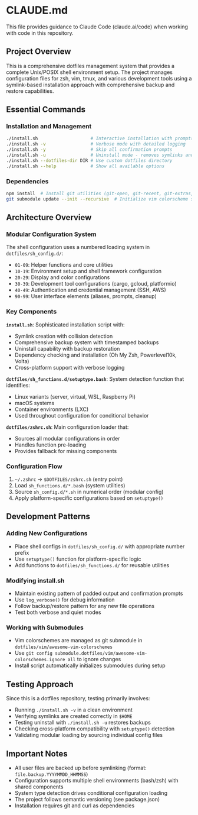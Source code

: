 # CLAUDE.md

This file provides guidance to Claude Code (claude.ai/code) when working with code in this repository.

## Project Overview

This is a comprehensive dotfiles management system that provides a complete Unix/POSIX shell environment setup. The project manages configuration files for zsh, vim, tmux, and various development tools using a symlink-based installation approach with comprehensive backup and restore capabilities.

## Essential Commands

### Installation and Management

```bash
./install.sh                    # Interactive installation with prompts
./install.sh -v                 # Verbose mode with detailed logging
./install.sh -y                 # Skip all confirmation prompts
./install.sh -u                 # Uninstall mode - removes symlinks and restores backups
./install.sh --dotfiles-dir DIR # Use custom dotfiles directory
./install.sh --help             # Show all available options
```

### Dependencies

```bash
npm install  # Install git utilities (git-open, git-recent, git-extras, etc.)
git submodule update --init --recursive  # Initialize vim colorscheme submodule
```

## Architecture Overview

### Modular Configuration System

The shell configuration uses a numbered loading system in `dotfiles/sh_config.d/`:

- `01-09`: Helper functions and core utilities
- `10-19`: Environment setup and shell framework configuration  
- `20-29`: Display and color configurations
- `30-39`: Development tool configurations (cargo, gcloud, platformio)
- `40-49`: Authentication and credential management (SSH, AWS)
- `90-99`: User interface elements (aliases, prompts, cleanup)

### Key Components

**`install.sh`**: Sophisticated installation script with:

- Symlink creation with collision detection
- Comprehensive backup system with timestamped backups
- Uninstall capability with backup restoration
- Dependency checking and installation (Oh My Zsh, Powerlevel10k, Volta)
- Cross-platform support with verbose logging

**`dotfiles/sh_functions.d/setuptype.bash`**: System detection function that identifies:

- Linux variants (server, virtual, WSL, Raspberry Pi)
- macOS systems
- Container environments (LXC)
- Used throughout configuration for conditional behavior

**`dotfiles/zshrc.sh`**: Main configuration loader that:

- Sources all modular configurations in order
- Handles function pre-loading
- Provides fallback for missing components

### Configuration Flow

1. `~/.zshrc` → `$DOTFILES/zshrc.sh` (entry point)
2. Load `sh_functions.d/*.bash` (system utilities)
3. Source `sh_config.d/*.sh` in numerical order (modular config)
4. Apply platform-specific configurations based on `setuptype()`

## Development Patterns

### Adding New Configurations

- Place shell configs in `dotfiles/sh_config.d/` with appropriate number prefix
- Use `setuptype()` function for platform-specific logic
- Add functions to `dotfiles/sh_functions.d/` for reusable utilities

### Modifying install.sh

- Maintain existing pattern of padded output and confirmation prompts
- Use `log_verbose()` for debug information
- Follow backup/restore pattern for any new file operations
- Test both verbose and quiet modes

### Working with Submodules

- Vim colorschemes are managed as git submodule in `dotfiles/vim/awesome-vim-colorschemes`
- Use `git config submodule.dotfiles/vim/awesome-vim-colorschemes.ignore all` to ignore changes
- Install script automatically initializes submodules during setup

## Testing Approach

Since this is a dotfiles repository, testing primarily involves:

- Running `./install.sh -v` in a clean environment
- Verifying symlinks are created correctly in `$HOME`
- Testing uninstall with `./install.sh -u` restores backups
- Checking cross-platform compatibility with `setuptype()` detection
- Validating modular loading by sourcing individual config files

## Important Notes

- All user files are backed up before symlinking (format: `file.backup.YYYYMMDD_HHMMSS`)
- Configuration supports multiple shell environments (bash/zsh) with shared components
- System type detection drives conditional configuration loading
- The project follows semantic versioning (see package.json)
- Installation requires git and curl as dependencies
